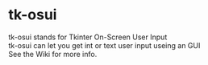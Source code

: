 # tk-osui
tk-osui stands for Tkinter On-Screen User Input<br>
tk-osui can let you get int or text user input useing an GUI<br>
See the Wiki for more info.

